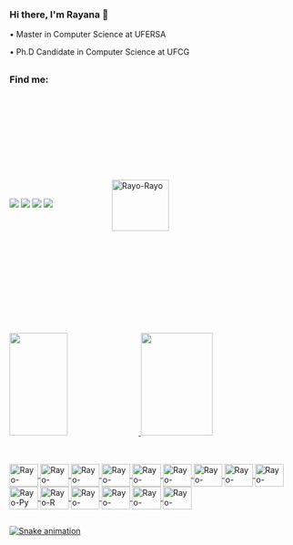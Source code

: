 ### Hi there, I'm Rayana 👋

• Master in Computer Science at UFERSA

• Ph.D Candidate in Computer Science at UFCG 

##

### Find me: ​

<div>
  <a href="https://www.linkedin.com/in/rayanasouza/"><img src="https://img.shields.io/badge/LinkedIn-0077B5?style=for-the-badge&logo=linkedin&logoColor=white" class="media-object  img-responsive img-thumbnail"></a>
  <a href="mailto:rayana.azus@gmail.com"><img src="https://img.shields.io/badge/Gmail-D14836?style=for-the-badge&logo=gmail&logoColor=white" class="media-object  img-responsive img-thumbnail"></a>
  <a href="https://t.me/rayanarocha"><img src="https://img.shields.io/badge/Telegram-2CA5E0?style=for-the-badge&logo=telegram&logoColor=white" class="media-object  img-responsive img-thumbnail"></a>
  <a href="https://discord.gg/rVCA68hWpn"><img src="https://img.shields.io/badge/Discord-7289DA?style=for-the-badge&logo=discord&logoColor=white" class="media-object  img-responsive img-thumbnail"></a>
  <img align="center" alt="Rayo-Rayo" height="90" width="100" src="https://i.picasion.com/pic92/4c93d79f1a6706c4f90917915e1a596d.gif" vspace="150" hspace="100">
</div>

##

<div>
  <a href="https://beacons.ai/rayanarocha">
  <img height="180cm" width="45%" src="https://github-readme-stats.vercel.app/api?username=rayanarocha&show_icons=true&theme=dracula&include_all_commits=true"/>
  <img height="180cm" width="50%" src="https://github-readme-stats.vercel.app/api/top-langs/?username=rayanarocha&layout=compact&langs_count=16&theme=dracula"/>
</div>

##

<div style="display: inline_block"><br>
  <img align="center" alt="Rayo-Conda" height="40" width="50" src="https://cdn.jsdelivr.net/gh/devicons/devicon/icons/anaconda/anaconda-original.svg">
  <img align="center" alt="Rayo-Jupyter" height="40" width="50" src="https://cdn.jsdelivr.net/gh/devicons/devicon/icons/jupyter/jupyter-original-wordmark.svg">
  <img align="center" alt="Rayo-Latex" height="40" width="50" src="https://cdn.jsdelivr.net/gh/devicons/devicon/icons/latex/latex-original.svg">
  <img align="center" alt="Rayo-Mysql" height="40" width="50" src="https://cdn.jsdelivr.net/gh/devicons/devicon/icons/mysql/mysql-original-wordmark.svg">
  <img align="center" alt="Rayo-Mongo" height="40" width="50" src="https://cdn.jsdelivr.net/gh/devicons/devicon/icons/mongodb/mongodb-original-wordmark.svg">
  <img align="center" alt="Rayo-Oracle" height="40" width="50" src="https://cdn.jsdelivr.net/gh/devicons/devicon/icons/oracle/oracle-original.svg">
  <img align="center" alt="Rayo-Pandas" height="40" width="50" src="https://cdn.jsdelivr.net/gh/devicons/devicon/icons/pandas/pandas-original-wordmark.svg">
  <img align="center" alt="Rayo-Postgres" height="40" width="50" src="https://cdn.jsdelivr.net/gh/devicons/devicon/icons/postgresql/postgresql-original-wordmark.svg">
  <img align="center" alt="Rayo-Pycharm" height="40" width="50" src="https://cdn.jsdelivr.net/gh/devicons/devicon/icons/pycharm/pycharm-original-wordmark.svg">
  <img align="center" alt="Rayo-Py" height="40" width="50" src="https://cdn.jsdelivr.net/gh/devicons/devicon/icons/python/python-original.svg">
  <img align="center" alt="Rayo-R" height="40" width="50" src="https://cdn.jsdelivr.net/gh/devicons/devicon/icons/r/r-original.svg">
  <img align="center" alt="Rayo-SqlAchemy" height="40" width="50" src="https://cdn.jsdelivr.net/gh/devicons/devicon/icons/sqlalchemy/sqlalchemy-original-wordmark.svg">
  <img align="center" alt="Rayo-Sqlserver" height="40" width="50" src="https://cdn.jsdelivr.net/gh/devicons/devicon/icons/microsoftsqlserver/microsoftsqlserver-plain-wordmark.svg">
  <img align="center" alt="Rayo-Tensorflow" height="40" width="50" src="https://cdn.jsdelivr.net/gh/devicons/devicon/icons/tensorflow/tensorflow-original-wordmark.svg">
  <img align="center" alt="Rayo-Ubuntu" height="40" width="50" src="https://cdn.jsdelivr.net/gh/devicons/devicon/icons/ubuntu/ubuntu-plain-wordmark.svg">
</div>
                                                                                                                                 
 ##

 ![Snake animation](https://github.com/rayanarocha/rayanarocha/blob/output/github-contribution-grid-snake.svg)


<!--
**rayanarocha/rayanarocha** is a ✨ _special_ ✨ repository because its `README.md` (this file) appears on your GitHub profile.

Here are some ideas to get you started:

Links mencionados no vídeo:
Repositório do roteiro desse vídeo: https://github.com/rafaballerini/Perf...
Repositório do meu perfil - https://github.com/rafaballerini/rafa...
Guia de markdown - https://docs.pipz.com/central-de-ajud...
Site de emojis - https://emojipedia.org/search/?q=bag
Repositório do Github Stats - https://github.com/anuraghazra/github...
Site de Badges 1 - https://dev.to/envoy_/150-badges-for-...
Fazedor de gifs - https://picrew.me/image_maker/338224
Passo a passo de como adicionar a cobrinha de commit - https://www.instagram.com/p/CPjUBhXDNEE/
-->
